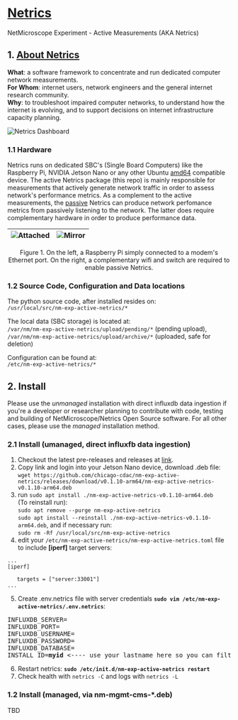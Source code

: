 # [Netrics](https://chicago-cdac.github.io/nm-exp-active-netrics)
NetMicroscope Experiment - Active Measurements (AKA Netrics)

## 1. [About Netrics](https://chicago-cdac.github.io/nm-exp-active-netrics)

<b>What</b>: a software framework to concentrate and run dedicated computer network measurements.<br>
<b>For Whom</b>: internet users, network engineers and the general internet research community.<br>
<b>Why</b>: to troubleshoot impaired computer networks, to understand how the internet is evolving, and to support decisions on internet infrastructure capacity planning.

![Netrics Dashboard](https://github.com/chicago-cdac/nm-exp-active-netrics/blob/main/docs/images/dashboard.png?raw=true)

### 1.1 Hardware

Netrics runs on dedicated SBC's (Single Board Computers) like the Raspberry Pi, NVIDIA Jetson Nano or any other Ubuntu [amd64](https://github.com/chicago-cdac/nm-exp-active-netrics/releases) compatible device. The active Netrics package (this repo) is mainly responsible for measurements that actively generate network traffic in order to assess network's performance metrics. As a complement to the active measurements, the [passive](https://github.com/chicago-cdac/nm-exp-passive-netrics) Netrics can produce network perfomance metrics from passively listening to the network. The latter does require complementary hardware in order to produce performance data.  

|![Attached](https://github.com/chicago-cdac/nm-exp-active-netrics/blob/main/docs/images/attached3.png?raw=true)|![Mirror](https://github.com/chicago-cdac/nm-exp-active-netrics/blob/main/docs/images/mirror1.png?raw=true)|
|:---:|:---:|
<p align="center">
    Figure 1. On the left, a Raspberry Pi simply connected to a modem's Ethernet port. On the right, a complementary wifi and switch are required to enable passive Netrics.
</p>

### 1.2 Source Code, Configuration and Data locations

The python source code, after installed resides on:<br>
`/usr/local/src/nm-exp-active-netrics/*`<br>

The local data (SBC storage) is located at:<br>
`/var/nm/nm-exp-active-netrics/upload/pending/*` (pending upload),<br>
`/var/nm/nm-exp-active-netrics/upload/archive/*` (uploaded, safe for deletion)<br>

Configuration can be found at:<br>
`/etc/nm-exp-active-netrics/*`

## 2. Install

Please use the _unmanaged_ installation with direct influxdb data ingestion if you're a developer or researcher planning to contribute with code, testing and building of NetMicroscope/Netrics Open Source software. For all other cases, please use the _managed_ installation method.

### 2.1 Install (umanaged, direct influxfb data ingestion)

1. Checkout the latest pre-releases and releases at [link](https://github.com/chicago-cdac/nm-exp-active-netrics/releases).
2. Copy link and login into your Jetson Nano device, download .deb file:<br>
`wget https://github.com/chicago-cdac/nm-exp-active-netrics/releases/download/v0.1.10-arm64/nm-exp-active-netrics-v0.1.10-arm64.deb`
3. run `sudo apt install ./nm-exp-active-netrics-v0.1.10-arm64.deb`<br>
(To reinstall run):<br>`sudo apt remove --purge nm-exp-active-netrics`<br>`sudo apt install --reinstall ./nm-exp-active-netrics-v0.1.10-arm64.deb`, and if necessary run:<br>`sudo rm -Rf /usr/local/src/nm-exp-active-netrics`
4. edit your `/etc/nm-exp-active-netrics/nm-exp-active-netrics.toml` file to include <b>[iperf]</b> target servers:
```
...
[iperf]

   targets = ["server:33001"]
...
```
5. Create .env.netrics file with server credentials <b>`sudo vim /etc/nm-exp-active-netrics/.env.netrics`</b>:
<pre>
INFLUXDB_SERVER=
INFLUXDB_PORT=
INFLUXDB_USERNAME=
INFLUXDB_PASSWORD=
INFLUXDB_DATABASE=
INSTALL_ID=<b>myid</b> <---- use your lastname here so you can filter out grafana/influxdb queries.
</pre>
6. Restart netrics: <b>`sudo /etc/init.d/nm-exp-active-netrics restart`</b>
7. Check health with `netrics -C` and logs with `netrics -L`

### 1.2 Install (managed, via nm-mgmt-cms-*.deb)

TBD
